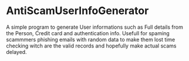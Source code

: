# AntiScamUserInfoGenerator
A simple program to generate User informations such as Full details from the Person, Credit card and authentication info. Usefull for spaming scammmers phishing emails with random data to make them  lost time checking witch are the valid records and hopefully make actual scams delayed.
